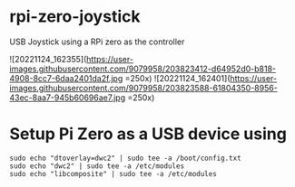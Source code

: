 # rpi-zero-joystick
USB Joystick using a RPi zero as the controller

![20221124_162355](https://user-images.githubusercontent.com/9079958/203823412-d64952d0-b818-4908-8cc7-6daa2401da2f.jpg =250x)
![20221124_162401](https://user-images.githubusercontent.com/9079958/203823588-61804350-8956-43ec-8aa7-945b60696ae7.jpg =250x)

# Setup Pi Zero as a USB device using
```
sudo echo "dtoverlay=dwc2" | sudo tee -a /boot/config.txt
sudo echo "dwc2" | sudo tee -a /etc/modules
sudo echo "libcomposite" | sudo tee -a /etc/modules
```
